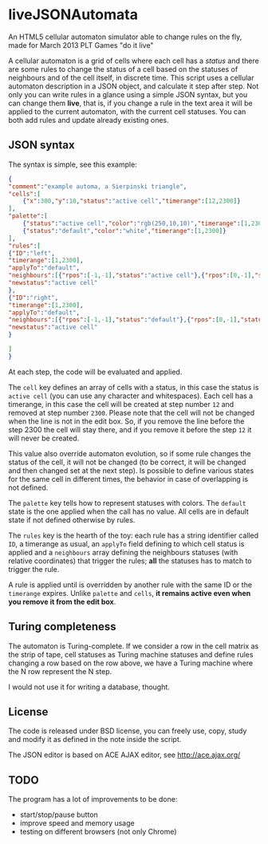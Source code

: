 liveJSONAutomata
================

An HTML5 cellular automaton simulator able to change rules on the fly, made for March 2013 PLT Games "do it live"

A cellular automaton is a grid of cells where each cell has a *status* and there are some rules to change the status of a cell based on the statuses of neighbours and of the cell itself, in discrete time.
This script uses a cellular automaton description in a JSON object, and calculate it step after step.
Not only you can write rules in a glance using a simple JSON syntax, but you can change them __live__, that is, if you change a rule in the text area it will be applied to the current automaton, with the current cell statuses. You can both add rules and update already existing ones.

JSON syntax
-----------
The syntax is simple, see this example:

```json
{
"comment":"example automa, a Sierpinski triangle",
"cells":[
	{"x":300,"y":10,"status":"active cell","timerange":[12,2300]}
],
"palette":[
	{"status":"active cell","color":"rgb(250,10,10)","timerange":[1,2300]},
	{"status":"default","color":"white","timerange":[1,2300]}
],
"rules":[
{"ID":"left",
"timerange":[1,2300],
"applyTo":"default",
"neighbours":[{"rpos":[-1,-1],"status":"active cell"},{"rpos":[0,-1],"status":"default"},{"rpos":[1,-1],"status":"default"}],
"newstatus":"active cell"
},
{"ID":"right",
"timerange":[1,2300],
"applyTo":"default",
"neighbours":[{"rpos":[-1,-1],"status":"default"},{"rpos":[0,-1],"status":"default"},{"rpos":[1,-1],"status":"active cell"}],
"newstatus":"active cell"
}

]
}
```

At each step, the code will be evaluated and applied.


The `cell` key defines an array of cells with a status, in this case the status is `active cell` (you can use any character and whitespaces). Each cell has a timerange, in this case the cell will be created at step number `12` and removed at step number `2300`. Please note that the cell will not be changed when the line is not in the edit box. So, if you remove the line before the step 2300 the cell will stay there, and if you remove it before the step `12` it will never be created.

This value also override automaton evolution, so if some rule changes the status of the cell, it will not be changed (to be correct, it will be changed and then changed set at the next step). Is possible to define various states for the same cell in different times, the behavior in case of overlapping is not defined.

The `palette` key tells how to represent statuses with colors. The `default` state is the one applied when the call has no value. All cells are in default state if not defined otherwise by rules.

The `rules` key is the hearth of the toy: each rule has a string identifier called `ID`, a timerange as usual, an `applyTo` field defining to which cell status is applied and a `neighbours` array defining the neighbours statuses (with relative coordinates) that trigger the rules; __all__ the statuses has to match to trigger the rule.

A rule is applied until is overridden by another rule with the same ID or the `timerange` expires. Unlike `palette` and `cells`, __it remains active even when you remove it from the edit box__.

Turing completeness
-------------------
The automaton is Turing-complete. If we consider a row in the cell matrix as the strip of tape, cell statuses as Turing machine statuses and define rules changing a row based on the row above, we have a Turing machine where the N row represent the N step.

I would not use it for writing a database, thought.

License
-------
The code is released under BSD license, you can freely use, copy, study and modify it as defined in the note inside the script.

The JSON editor is based on ACE AJAX editor, see http://ace.ajax.org/ 

TODO
----
The program has a lot of improvements to be done:
* start/stop/pause button
* improve speed and memory usage
* testing on different browsers (not only Chrome)
